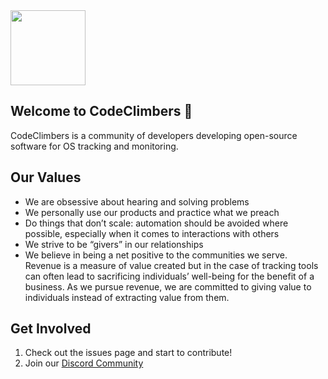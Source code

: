 <img src="https://github.com/user-attachments/assets/07f23126-21f3-47c1-a3df-7a65206bc6cd" width="120">

## Welcome to CodeClimbers 👋

CodeClimbers is a community of developers developing open-source software for OS tracking and monitoring.

## Our Values

- We are obsessive about hearing and solving problems
- We personally use our products and practice what we preach
- Do things that don’t scale: automation should be avoided where possible, especially when it comes to interactions with others
- We strive to be “givers” in our relationships
- We believe in being a net positive to the communities we serve. Revenue is a measure of value created but in the case of tracking tools can often lead to sacrificing individuals’ well-being for the benefit of a business. As we pursue revenue, we are committed to giving value to individuals instead of extracting value from them.

## Get Involved
1. Check out the issues page and start to contribute!
2. Join our [Discord Community](https://discord.gg/zBnu8jGnHa)
